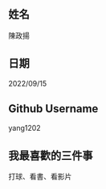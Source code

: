 姓名
----
陳政揚

日期
----
2022/09/15

Github Username
---------------
yang1202

我最喜歡的三件事
---------------
打球、看書、看影片
